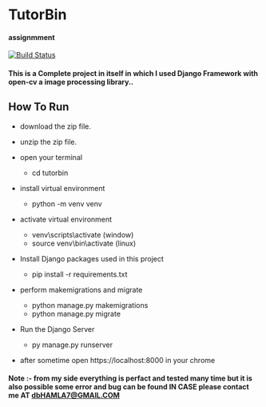# TutorBin
#### assignmment

[![Build Status](https://travis-ci.org/joemccann/dillinger.svg?branch=master)](https://travis-ci.org/joemccann/dillinger)

#### This is a Complete project in itself in which I used Django Framework with open-cv a image processing library..
## How To Run 
- download the zip file.
- unzip the zip file.
- open your terminal
  - cd tutorbin
- install virtual environment
  - python -m venv venv
- activate virtual environment
  - venv\scripts\activate (window) 
  - source venv\bin\activate (linux) 
- Install Django packages used in this project
  - pip install -r requirements.txt
- perform makemigrations and migrate
  - python manage.py makemigrations
  - python manage.py migrate
- Run the Django Server
  - py manage.py runserver

- after sometime open  https://localhost:8000  in your chrome
#### Note :- from my side everything is perfact and tested many time but it is also possible some error and bug can be found IN CASE please contact me AT dbHAMLA7@GMAIL.COM

